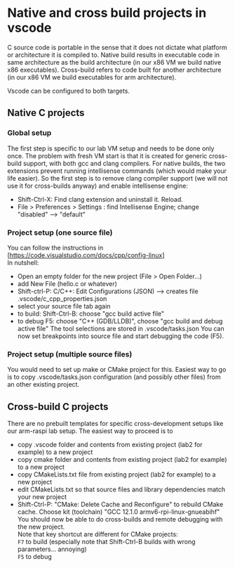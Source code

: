 # Native and cross build projects in vscode

C source code is portable in the sense that it does not dictate what platform or architecture it is compiled to. Native build results in executable code in same architecture as the build architecture (in our x86 VM we build native x86 executables). Cross-build refers to code built for another architecture (in our x86 VM we build executables for arm architecture).

Vscode can be configured to both targets. 

## Native C projects

### Global setup

The first step is specific to our lab VM setup and needs to be done only once. The problem with fresh VM start is that it is created for generic cross-build support, with both gcc and clang compilers. For native builds, the two extensions prevent running intellisense commands (which would make your life easier). So the first step is to remove clang compiler support (we will not use it for cross-builds anyway) and enable intellisense engine: 

- Shift-Ctrl-X: Find clang extension and uninstall it. Reload.
- File > Preferences > Settings : find Intellisense Engine; change "disabled" --> "default"

### Project setup (one source file)

You can follow the instructions in [https://code.visualstudio.com/docs/cpp/config-linux]  
In nutshell:
- Open an empty folder for the new project (File > Open Folder...)
- add New File (hello.c or whatever)
- Shift-ctrl-P: C/C++: Edit Configurations (JSON)   --> creates file .vscode/c_cpp_properties.json
- select your source file tab again
- to build: Shift-Ctrl-B: choose "gcc build active file"
- to debug F5: choose "C++ (GDB/LLDB)", choose "gcc build and debug active file"
The tool selections are stored in .vscode/tasks.json
You can now set breakpoints into source file and start debugging the code (F5).

### Project setup (multiple source files)

You would need to set up make or CMake project for this. Easiest way to go is to copy .vscode/tasks.json configuration (and possibly other files) from an other existing project.

## Cross-build C projects

There are no prebuilt templates for specific cross-development setups like our arm-raspi lab setup. The easiest way to proceed is to 
- copy .vscode folder and contents from existing project (lab2 for example) to a new project 
- copy cmake folder and contents from existing project (lab2 for example) to a new project
- copy CMakeLists.txt file from existing project (lab2 for example) to a new project 
- edit CMakeLists.txt so that source files and library dependencies match your new project 
- Shift-Ctrl-P: "CMake: Delete Cache and Reconfigure" to rebuild CMake cache. Choose kit (toolchain) "GCC 12.1.0 armv6-rpi-linux-gnueabihf"
You should now be able to do cross-builds and remote debugging with the new project.  
Note that key shortcut are different for CMake projects:  
`F7` to build (especially note that Shift-Ctrl-B builds with wrong parameters... annoying)  
`F5` to debug


